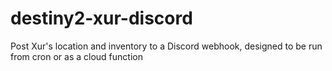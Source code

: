 # destiny2-xur-discord
Post Xur's location and inventory to a Discord webhook, designed to be run from cron or as a cloud function 
